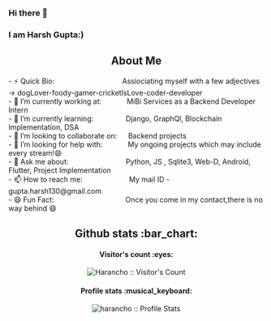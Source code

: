 ### Hi there 👋
### I am Harsh Gupta:) &emsp;&emsp;&emsp;&emsp;
<h2 align="center">About Me</h2>
- ⚡ Quick Bio: &emsp;&emsp;&emsp;&emsp;&emsp;&emsp;&emsp;&emsp;&emsp; Assiociating myself with a few adjectives -> dogLover-foody-gamer-cricketIsLove-coder-developer<br>
- 🔭 I’m currently working at: &emsp;&emsp;&emsp; MiBi Services as a Backend Developer Intern<br>
- 🌱 I’m currently learning: &emsp;&emsp;&emsp;&emsp; Django, GraphQl, Blockchain Implementation, DSA<br>
- 👯 I’m looking to collaborate on: &emsp; Backend projects<br>
- 🤔 I’m looking for help with: &emsp;&emsp;&emsp; My ongoing projects which may include every stream!😄<br>
- 💬 Ask me about: &emsp;&emsp;&emsp;&emsp;&emsp;&emsp;&emsp;&ensp; Python, JS , Sqlite3, Web-D, Android, Flutter, Project Implementation <br>
- 📫 How to reach me: &emsp;&emsp;&emsp;&emsp;&emsp;&emsp; My mail ID - gupta.harsh130@gmail.com<br>
- 😄 Fun Fact: &emsp;&emsp;&emsp;&emsp;&emsp;&emsp;&emsp;&emsp;&emsp;&ensp; Once you come in my contact,there is no way behind 😄

<h2 align="center">Github stats :bar_chart:</h2>

<h4 align="center">Visitor's count :eyes:</h4>

<p align="center"><img src="https://profile-counter.glitch.me/{harancho}/count.svg" alt="Harancho :: Visitor's Count" /></p>

<h4 align="center">Profile stats :musical_keyboard:</h4>

<p align="center"><img src="https://github-readme-stats.vercel.app/api?username=harancho&show_icons=true&theme=synthwave&count_private=true&hide=stars&include_all_commits=true" alt="harancho :: Profile Stats" /></p>

